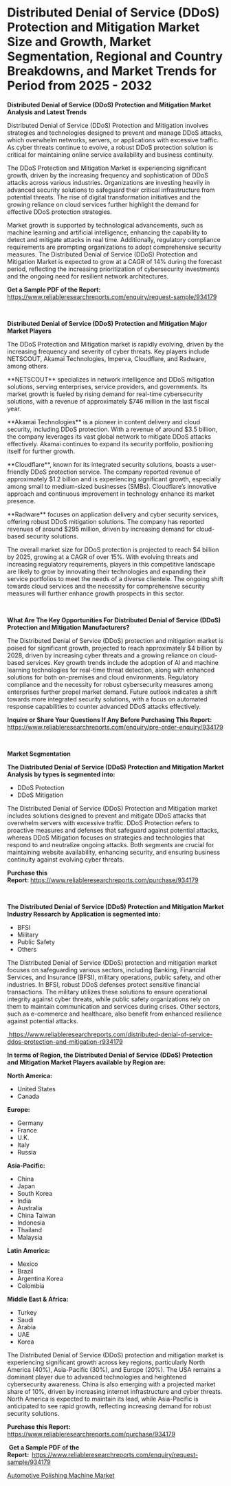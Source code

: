 <p><h1>Distributed Denial of Service (DDoS) Protection and Mitigation Market Size and Growth, Market Segmentation, Regional and Country Breakdowns, and Market Trends for Period from 2025 -  2032</h1></p><p><strong>Distributed Denial of Service (DDoS) Protection and Mitigation Market Analysis and Latest Trends</strong></p>
<p><p>Distributed Denial of Service (DDoS) Protection and Mitigation involves strategies and technologies designed to prevent and manage DDoS attacks, which overwhelm networks, servers, or applications with excessive traffic. As cyber threats continue to evolve, a robust DDoS protection solution is critical for maintaining online service availability and business continuity.</p><p>The DDoS Protection and Mitigation Market is experiencing significant growth, driven by the increasing frequency and sophistication of DDoS attacks across various industries. Organizations are investing heavily in advanced security solutions to safeguard their critical infrastructure from potential threats. The rise of digital transformation initiatives and the growing reliance on cloud services further highlight the demand for effective DDoS protection strategies. </p><p>Market growth is supported by technological advancements, such as machine learning and artificial intelligence, enhancing the capability to detect and mitigate attacks in real time. Additionally, regulatory compliance requirements are prompting organizations to adopt comprehensive security measures. The Distributed Denial of Service (DDoS) Protection and Mitigation Market is expected to grow at a CAGR of 14% during the forecast period, reflecting the increasing prioritization of cybersecurity investments and the ongoing need for resilient network architectures.</p></p>
<p><strong>Get a Sample PDF of the Report:&nbsp;</strong> <a href="https://www.reliableresearchreports.com/enquiry/request-sample/934179?utm_campaign=3022&utm_medium=2&utm_source=Github&utm_content=ia&utm_term=11042025&utm_id=distributed-denial-of-service-ddos-protection-and-mitigation">https://www.reliableresearchreports.com/enquiry/request-sample/934179</a></p>
<p>&nbsp;</p>
<p><strong>Distributed Denial of Service (DDoS) Protection and Mitigation Major Market Players</strong></p>
<p><p>The DDoS Protection and Mitigation market is rapidly evolving, driven by the increasing frequency and severity of cyber threats. Key players include NETSCOUT, Akamai Technologies, Imperva, Cloudflare, and Radware, among others. </p><p>**NETSCOUT** specializes in network intelligence and DDoS mitigation solutions, serving enterprises, service providers, and governments. Its market growth is fueled by rising demand for real-time cybersecurity solutions, with a revenue of approximately $746 million in the last fiscal year.</p><p>**Akamai Technologies** is a pioneer in content delivery and cloud security, including DDoS protection. With a revenue of around $3.5 billion, the company leverages its vast global network to mitigate DDoS attacks effectively. Akamai continues to expand its security portfolio, positioning itself for further growth.</p><p>**Cloudflare**, known for its integrated security solutions, boasts a user-friendly DDoS protection service. The company reported revenue of approximately $1.2 billion and is experiencing significant growth, especially among small to medium-sized businesses (SMBs). Cloudflare’s innovative approach and continuous improvement in technology enhance its market presence.</p><p>**Radware** focuses on application delivery and cyber security services, offering robust DDoS mitigation solutions. The company has reported revenues of around $295 million, driven by increasing demand for cloud-based security solutions.</p><p>The overall market size for DDoS protection is projected to reach $4 billion by 2025, growing at a CAGR of over 15%. With evolving threats and increasing regulatory requirements, players in this competitive landscape are likely to grow by innovating their technologies and expanding their service portfolios to meet the needs of a diverse clientele. The ongoing shift towards cloud services and the necessity for comprehensive security measures will further enhance growth prospects in this sector.</p></p>
<p>&nbsp;</p>
<p><strong>What Are The Key Opportunities For Distributed Denial of Service (DDoS) Protection and Mitigation Manufacturers?</strong></p>
<p><p>The Distributed Denial of Service (DDoS) protection and mitigation market is poised for significant growth, projected to reach approximately $4 billion by 2028, driven by increasing cyber threats and a growing reliance on cloud-based services. Key growth trends include the adoption of AI and machine learning technologies for real-time threat detection, along with enhanced solutions for both on-premises and cloud environments. Regulatory compliance and the necessity for robust cybersecurity measures among enterprises further propel market demand. Future outlook indicates a shift towards more integrated security solutions, with a focus on automated response capabilities to counter advanced DDoS attacks effectively.</p></p>
<p><strong>Inquire or Share Your Questions If Any Before Purchasing This Report:</strong> <a href="https://www.reliableresearchreports.com/enquiry/pre-order-enquiry/934179?utm_campaign=3022&utm_medium=2&utm_source=Github&utm_content=ia&utm_term=11042025&utm_id=distributed-denial-of-service-ddos-protection-and-mitigation">https://www.reliableresearchreports.com/enquiry/pre-order-enquiry/934179</a></p>
<p>&nbsp;</p>
<p><strong>Market Segmentation</strong></p>
<p><strong>The Distributed Denial of Service (DDoS) Protection and Mitigation Market Analysis by types is segmented into:</strong></p>
<p><ul><li>DDoS Protection</li><li>DDoS Mitigation</li></ul></p>
<p><p>The Distributed Denial of Service (DDoS) Protection and Mitigation market includes solutions designed to prevent and mitigate DDoS attacks that overwhelm servers with excessive traffic. DDoS Protection refers to proactive measures and defenses that safeguard against potential attacks, whereas DDoS Mitigation focuses on strategies and technologies that respond to and neutralize ongoing attacks. Both segments are crucial for maintaining website availability, enhancing security, and ensuring business continuity against evolving cyber threats.</p></p>
<p><strong>Purchase this Report:&nbsp;</strong><a href="https://www.reliableresearchreports.com/purchase/934179?utm_campaign=3022&utm_medium=2&utm_source=Github&utm_content=ia&utm_term=11042025&utm_id=distributed-denial-of-service-ddos-protection-and-mitigation">https://www.reliableresearchreports.com/purchase/934179</a></p>
<p>&nbsp;</p>
<p><strong>The Distributed Denial of Service (DDoS) Protection and Mitigation Market Industry Research by Application is segmented into:</strong></p>
<p><ul><li>BFSI</li><li>Military</li><li>Public Safety</li><li>Others</li></ul></p>
<p><p>The Distributed Denial of Service (DDoS) protection and mitigation market focuses on safeguarding various sectors, including Banking, Financial Services, and Insurance (BFSI), military operations, public safety, and other industries. In BFSI, robust DDoS defenses protect sensitive financial transactions. The military utilizes these solutions to ensure operational integrity against cyber threats, while public safety organizations rely on them to maintain communication and services during crises. Other sectors, such as e-commerce and healthcare, also benefit from enhanced resilience against potential attacks.</p></p>
<p><a href="https://www.reliableresearchreports.com/distributed-denial-of-service-ddos-protection-and-mitigation-r934179?utm_campaign=3022&utm_medium=2&utm_source=Github&utm_content=ia&utm_term=11042025&utm_id=distributed-denial-of-service-ddos-protection-and-mitigation">&nbsp;https://www.reliableresearchreports.com/distributed-denial-of-service-ddos-protection-and-mitigation-r934179</a></p>
<p><strong>In terms of Region, the Distributed Denial of Service (DDoS) Protection and Mitigation Market Players available by Region are:</strong></p>
<p>
    <p> <strong> North America: </strong>
        <ul>
            <li>United States</li>
            <li>Canada</li>
        </ul>
        </p> 
    <p> <strong> Europe: </strong>
        <ul>
            <li>Germany</li>
            <li>France</li>
            <li>U.K.</li>
            <li>Italy</li>
            <li>Russia</li>
        </ul>
        </p> 
    <p> <strong> Asia-Pacific: </strong>
        <ul>
            <li>China</li>
            <li>Japan</li>
            <li>South Korea</li>
            <li>India</li>
            <li>Australia</li>
            <li>China Taiwan</li>
            <li>Indonesia</li>
            <li>Thailand</li>
            <li>Malaysia</li>
        </ul>
        </p> 
    <p> <strong> Latin America: </strong>
        <ul>
            <li>Mexico</li>
            <li>Brazil</li>
            <li>Argentina Korea</li>
            <li>Colombia</li>
        </ul>
        </p> 
    <p> <strong> Middle East & Africa: </strong>
        <ul>
            <li>Turkey</li>
            <li>Saudi</li>
            <li>Arabia</li>
            <li>UAE</li>
            <li>Korea</li>
        </ul>
    </p>
    </p>
<p><p>The Distributed Denial of Service (DDoS) protection and mitigation market is experiencing significant growth across key regions, particularly North America (40%), Asia-Pacific (30%), and Europe (20%). The USA remains a dominant player due to advanced technologies and heightened cybersecurity awareness. China is also emerging with a projected market share of 10%, driven by increasing internet infrastructure and cyber threats. North America is expected to maintain its lead, while Asia-Pacific is anticipated to see rapid growth, reflecting increasing demand for robust security solutions.</p></p>
<p><strong>Purchase this Report: </strong><a href="https://www.reliableresearchreports.com/purchase/934179?utm_campaign=3022&utm_medium=2&utm_source=Github&utm_content=ia&utm_term=11042025&utm_id=distributed-denial-of-service-ddos-protection-and-mitigation">https://www.reliableresearchreports.com/purchase/934179</a></p>
<p>&nbsp;<strong>Get a Sample PDF of the Report:&nbsp;&nbsp;</strong><a href="https://www.reliableresearchreports.com/enquiry/request-sample/934179?utm_campaign=3022&utm_medium=2&utm_source=Github&utm_content=ia&utm_term=11042025&utm_id=distributed-denial-of-service-ddos-protection-and-mitigation">https://www.reliableresearchreports.com/enquiry/request-sample/934179</a></p>
<p><strong></strong></p>
<p><p><a href="https://github.com/dringmurza6r/Market-Research-Report-List-1/blob/main/automotive-polishing-machine-market.md?utm_campaign=3022&utm_medium=2&utm_source=Github&utm_content=ia&utm_term=11042025&utm_id=distributed-denial-of-service-ddos-protection-and-mitigation">Automotive Polishing Machine Market</a></p></p>